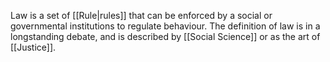 Law is a set of [[Rule|rules]] that can be enforced by a social or governmental institutions to regulate behaviour. The definition of law is in a longstanding debate, and is described by [[Social Science]] or as the art of [[Justice]].